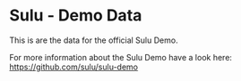 # Sulu - Demo Data

This is are the data for the official Sulu Demo.

For more information about the Sulu Demo have a look here:
https://github.com/sulu/sulu-demo
